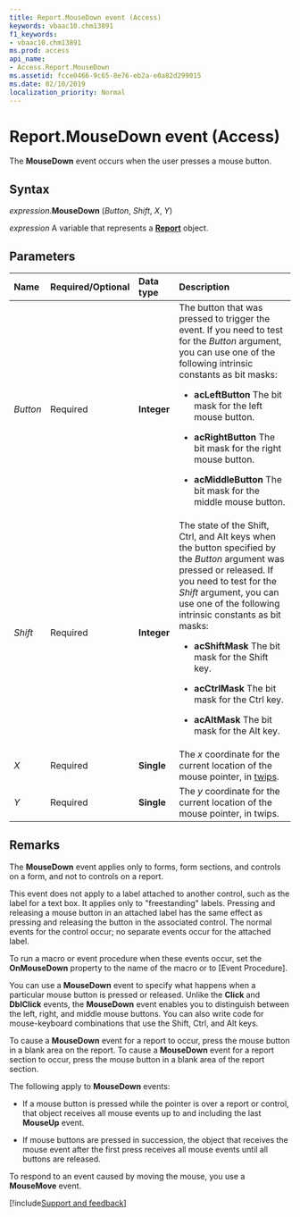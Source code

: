 ```yaml
---
title: Report.MouseDown event (Access)
keywords: vbaac10.chm13891
f1_keywords:
- vbaac10.chm13891
ms.prod: access
api_name:
- Access.Report.MouseDown
ms.assetid: fcce0466-9c65-8e76-eb2a-e0a82d299015
ms.date: 02/10/2019
localization_priority: Normal
---
```



# Report.MouseDown event (Access)

The **MouseDown** event occurs when the user presses a mouse button.


## Syntax

_expression_.**MouseDown** (_Button_, _Shift_, _X_, _Y_)

_expression_ A variable that represents a **[Report](Access.Report.md)** object.


## Parameters

|Name|Required/Optional|Data type|Description|
|:-----|:-----|:-----|:-----|
| _Button_|Required|**Integer**|The button that was pressed to trigger the event. If you need to test for the _Button_ argument, you can use one of the following intrinsic constants as bit masks:<ul><li><p><b>acLeftButton</b>  The bit mask for the left mouse button.</p></li><li><p><b>acRightButton</b>  The bit mask for the right mouse button.</p></li><li><p><b>acMiddleButton</b>  The bit mask for the middle mouse button.</p></li></ul>|
| _Shift_|Required|**Integer**|The state of the Shift, Ctrl, and Alt keys when the button specified by the _Button_ argument was pressed or released. If you need to test for the _Shift_ argument, you can use one of the following intrinsic constants as bit masks:<ul><li><p><b>acShiftMask</b>  The bit mask for the Shift key.</p></li><li><p><b>acCtrlMask</b>  The bit mask for the Ctrl key.</p></li><li><p><b>acAltMask</b>  The bit mask for the Alt key.</p></li></ul>|  
| _X_|Required|**Single**|The _x_ coordinate for the current location of the mouse pointer, in [twips](../language/glossary/vbe-glossary.md#twip). |
| _Y_|Required|**Single**|The _y_ coordinate for the current location of the mouse pointer, in twips. |

## Remarks

The **MouseDown** event applies only to forms, form sections, and controls on a form, and not to controls on a report.
    
This event does not apply to a label attached to another control, such as the label for a text box. It applies only to "freestanding" labels. Pressing and releasing a mouse button in an attached label has the same effect as pressing and releasing the button in the associated control. The normal events for the control occur; no separate events occur for the attached label.
    
To run a macro or event procedure when these events occur, set the **OnMouseDown** property to the name of the macro or to [Event Procedure].

You can use a **MouseDown** event to specify what happens when a particular mouse button is pressed or released. Unlike the **Click** and **DblClick** events, the **MouseDown** event enables you to distinguish between the left, right, and middle mouse buttons. You can also write code for mouse-keyboard combinations that use the Shift, Ctrl, and Alt keys.

To cause a **MouseDown** event for a report to occur, press the mouse button in a blank area on the report. To cause a **MouseDown** event for a report section to occur, press the mouse button in a blank area of the report section.

The following apply to **MouseDown** events:

- If a mouse button is pressed while the pointer is over a report or control, that object receives all mouse events up to and including the last **MouseUp** event.
    
- If mouse buttons are pressed in succession, the object that receives the mouse event after the first press receives all mouse events until all buttons are released.
    
To respond to an event caused by moving the mouse, you use a **MouseMove** event.




[!include[Support and feedback](~/includes/feedback-boilerplate.md)]